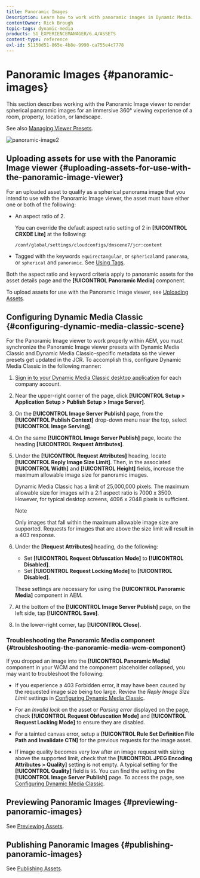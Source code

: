 ```yaml
---
title: Panoramic Images
Description: Learn how to work with panoramic images in Dynamic Media.
contentOwner: Rick Brough
topic-tags: dynamic-media
products: SG_EXPERIENCEMANAGER/6.4/ASSETS
content-type: reference
exl-id: 51150d51-865e-4b8e-9990-ca755e4c7778
---
```

# Panoramic Images {#panoramic-images}

This section describes working with the Panoramic Image viewer to render spherical panoramic images for an immersive 360° viewing experience of a room, property, location, or landscape.

See also [Managing Viewer Presets](managing-viewer-presets.md).

![panoramic-image2](assets/panoramic-image2.png) 

## Uploading assets for use with the Panoramic Image viewer {#uploading-assets-for-use-with-the-panoramic-image-viewer}

For an uploaded asset to qualify as a spherical panorama image that you intend to use with the Panoramic Image viewer, the asset must have either one or both of the following:

* An aspect ratio of 2.

  You can override the default aspect ratio setting of 2 in **[!UICONTROL CRXDE Lite]** at the following:  

  `/conf/global/settings/cloudconfigs/dmscene7/jcr:content`

* Tagged with the keywords `equirectangular`, or `spherical`and `panorama`, or `spherical` and `panoramic`. See [Using Tags](/help/sites-authoring/tags.md).

Both the aspect ratio and keyword criteria apply to panoramic assets for the asset details page and the **[!UICONTROL Panoramic Media]** component.

To upload assets for use with the Panoramic Image viewer, see [Uploading Assets](managing-assets-touch-ui.md#uploading-assets).

## Configuring Dynamic Media Classic {#configuring-dynamic-media-classic-scene}

For the Panoramic Image viewer to work properly within AEM, you must synchronize the Panoramic Image viewer presets with Dynamic Media Classic and Dynamic Media Classic&ndash;specific metadata so the viewer presets get updated in the JCR. To accomplish this, configure Dynamic Media Classic in the following manner:

1. [Sign in to your Dynamic Media Classic desktop application](https://experienceleague.adobe.com/docs/dynamic-media-classic/using/intro/dynamic-media-classic-desktop-app.html?lang=en#system-requirements-dmc-app) for each company account.  

1. Near the upper-right corner of the page, click **[!UICONTROL Setup > Application Setup > Publish Setup > Image Server]**.
1. On the **[!UICONTROL Image Server Publish]** page, from the **[!UICONTROL Publish Context]** drop-down menu near the top, select **[!UICONTROL Image Serving]**.  

1. On the same **[!UICONTROL Image Server Publish]** page, locate the heading **[!UICONTROL Request Attributes]**.
1. Under the **[!UICONTROL Request Attributes]** heading, locate **[!UICONTROL Reply Image Size Limit]**. Then, in the associated **[!UICONTROL Width]** and **[!UICONTROL Height]** fields, increase the maximum allowable image size for panoramic images.

   Dynamic Media Classic has a limit of 25,000,000 pixels. The maximum allowable size for images with a 2:1 aspect ratio is 7000 x 3500. However, for typical desktop screens, 4096 x 2048 pixels is sufficient.

   >[!NOTE]
   >
   >Only images that fall within the maximum allowable image size are supported. Requests for images that are above the size limit will result in a 403 response.

1. Under the **[Request Attributes]** heading, do the following:

    * Set **[!UICONTROL Request Obfuscation Mode]** to **[!UICONTROL Disabled]**.
    * Set **[!UICONTROL Request Locking Mode]** to **[!UICONTROL Disabled]**.

   These settings are necessary for using the **[!UICONTROL Panoramic Media]** component in AEM.

1. At the bottom of the **[!UICONTROL Image Server Publish]** page, on the left side, tap **[!UICONTROL Save]**.  

1. In the lower-right corner, tap **[!UICONTROL Close]**.

### Troubleshooting the Panoramic Media component {#troubleshooting-the-panoramic-media-wcm-component}

If you dropped an image into the **[!UICONTROL Panoramic Media]** component in your WCM and the component placeholder collapsed, you may want to troubleshoot the following:

* If you experience a 403 Forbidden error, it may have been caused by the requested image size being too large. Review the *Reply Image Size Limit* settings in [Configuring Dynamic Media Classic](#configuring-dynamic-media-classic-scene).

* For an *Invalid lock* on the asset or *Parsing error* displayed on the page, check **[!UICONTROL Request Obfuscation Mode]** and **[!UICONTROL Request Locking Mode]** to ensure they are disabled.
* For a tainted canvas error, setup a **[!UICONTROL Rule Set Definition File Path and Invalidate CTN]** for the previous requests for the image asset.
* If image quality becomes very low after an image request with sizing above the supported limit, check that the **[!UICONTROL JPEG Encoding Attributes > Quality]** setting is not empty. A typical setting for the **[!UICONTROL Quality]** field is `95`. You can find the setting on the **[!UICONTROL Image Server Publish]** page. To access the page, see [Configuring Dynamic Media Classic](#configuring-dynamic-media-classic-scene).

## Previewing Panoramic Images {#previewing-panoramic-images}

See [Previewing Assets](previewing-assets.md).

## Publishing Panoramic Images {#publishing-panoramic-images}

See [Publishing Assets](publishing-dynamicmedia-assets.md).
